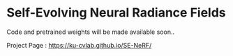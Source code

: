 # Self-Evolving Neural Radiance Fields

Code and pretrained weights will be made available soon..

Project Page : https://ku-cvlab.github.io/SE-NeRF/
